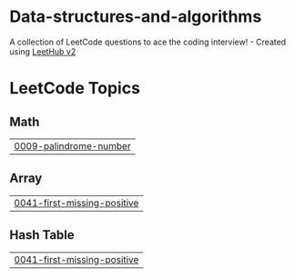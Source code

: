 # Data-structures-and-algorithms
A collection of LeetCode questions to ace the coding interview! - Created using [LeetHub v2](https://github.com/arunbhardwaj/LeetHub-2.0)

<!---LeetCode Topics Start-->
# LeetCode Topics
## Math
|  |
| ------- |
| [0009-palindrome-number](https://github.com/melkamzeranteneh/Data-structures-and-algorithms/tree/master/0009-palindrome-number) |
## Array
|  |
| ------- |
| [0041-first-missing-positive](https://github.com/melkamzeranteneh/Data-structures-and-algorithms/tree/master/0041-first-missing-positive) |
## Hash Table
|  |
| ------- |
| [0041-first-missing-positive](https://github.com/melkamzeranteneh/Data-structures-and-algorithms/tree/master/0041-first-missing-positive) |
<!---LeetCode Topics End-->